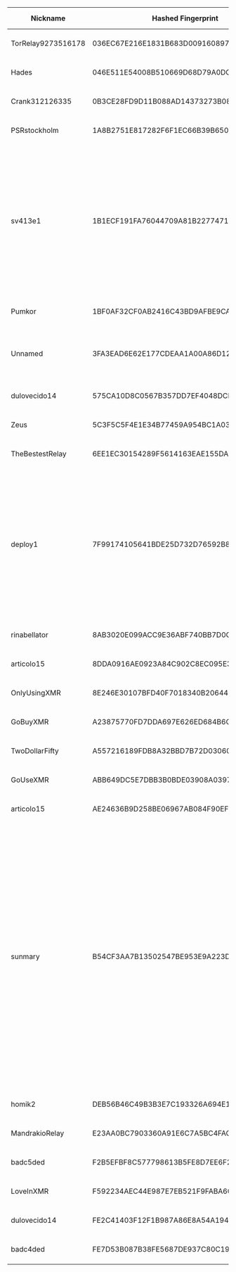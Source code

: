 | Nickname |  Hashed Fingerprint	| Or Addresses | Contact | Running | Flags | Last Seen | First Seen | Last Restarted | Advertised Bandwidth | Platform | Version | Version Status | Recommended Version | Verified hostnames | Exit policy |
|---|---|---|---|---|---|---|---|---|---|---|---|---|---|---|---|
|TorRelay9273516178 | 036EC67E216E1831B683D009160897F085B01C07 | ["180.181.204.254:443"] | tor.relay9273516178@protonmail.com | false | Running, V2Dir, Valid | 2025-09-16 07:00:00 | 2025-09-16 05:00:00 | 2025-09-16 06:05:42 | 0 | Tor 0.4.8.17 on Linux | 0.4.8.17 | recommended | true | N/A | ["reject *:*"]|
|Hades | 046E511E54008B510669D68D79A0DC9A625951BB | ["149.202.75.107:8443","[2001:41d0:d:346b::]:8443"] | 0xF4A78C4B Paxia <paxia-tor(at)pm(dot)me> | true | Running, V2Dir, Valid | 2025-09-16 19:00:00 | 2025-09-16 17:00:00 | 2025-09-16 15:55:28 | 0 | Tor 0.4.8.17 on Linux | 0.4.8.17 | recommended | true | ["tor-relays.paxia.org"] | ["reject *:*"]|
|Crank312126335 | 0B3CE28FD9D11B088AD14373273B08AB857DC3B0 | ["91.249.201.221:9001"] | admin@example.com | true | Running, V2Dir, Valid | 2025-09-16 19:00:00 | 2025-09-16 10:00:00 | 2025-09-16 09:56:06 | 0 | Tor 0.4.8.17 on Linux | 0.4.8.17 | recommended | true | ["leasedline-static-091-249-201-221.ewe-ip-backbone.de"] | ["reject *:*"]|
|PSRstockholm | 1A8B2751E817282F6F1EC66B39B65005C5F01FA5 | ["45.154.199.188:9001","[2a09:b280:fe01:e2::a]:9001"] | Callum <me[at]psr.tf> | false | Running, Valid | 2025-09-16 18:00:00 | 2025-09-16 18:00:00 | 2025-09-16 17:45:28 | 0 | Tor 0.4.8.10 on Linux | 0.4.8.10 | recommended | true | ["45.154.199.188.hosted-by.skhron.com.ua"] | ["reject *:*"]|
|sv413e1 | 1B1ECF191FA76044709A81B22774718A59E16AC8 | ["65.87.7.198:443","[2a0f:85c1:356:5a46::1]:443"] | justintimberlake5766@outlook.com | true | Exit, Running, V2Dir, Valid | 2025-09-16 19:00:00 | 2025-09-16 03:00:00 | 2025-09-16 02:16:07 | 0 | Tor 0.4.8.16 on Linux | 0.4.8.16 | recommended | true | N/A | ["reject 0.0.0.0/8:*","reject 169.254.0.0/16:*","reject 127.0.0.0/8:*","reject 192.168.0.0/16:*","reject 10.0.0.0/8:*","reject 172.16.0.0/12:*","reject 65.87.7.198:*","reject *:25","reject *:119","reject *:135-139","reject *:445","reject *:563","reject *:1214","reject *:4661-4666","reject *:6346-6429","reject *:6699","reject *:6881-6999","accept *:*"]|
|Pumkor | 1BF0AF32CF0AB2416C43BD9AFBE9CAB17946EAB1 | ["172.238.167.193:443","[2600:3c06::2000:d6ff:fe4c:bb90]:443"] | tor @ AT @ pumkiin pa t ch <DOT) Com | true | Running, Valid | 2025-09-16 19:00:00 | 2025-09-16 05:00:00 | 2025-09-16 04:20:38 | 0 | Tor 0.4.8.17 on Linux | 0.4.8.17 | recommended | true | ["172-238-167-193.ip.linodeusercontent.com"] | ["reject *:*"]|
|Unnamed | 3FA3EAD6E62E177CDEAA1A00A86D12F404D08B03 | ["218.252.16.82:9001"] | N/A | false | Running, V2Dir, Valid | 2025-09-16 14:00:00 | 2025-09-16 02:00:00 | 2025-09-16 01:00:36 | 0 | Tor 0.4.8.17 on Windows 8 [or later] | 0.4.8.17 | recommended | true | ["cm218-252-16-82.hkcable.com.hk"] | ["reject *:*"]|
|dulovecido14 | 575CA10D8C0567B357DD7EF4048DCB719E1C0E75 | ["185.104.63.99:53614"] | dulovecido14[at]gmx.com | true | Running, V2Dir, Valid | 2025-09-16 19:00:00 | 2025-09-16 08:00:00 | 2025-09-16 07:16:05 | 0 | Tor 0.4.8.17 on Linux | 0.4.8.17 | recommended | true | N/A | ["reject *:*"]|
|Zeus | 5C3F5C5F4E1E34B77459A954BC1A03E3601FD2B1 | ["149.202.75.107:443","[2001:41d0:d:346b::]:443"] | 0xF4A78C4B Paxia <paxia-tor(at)pm(dot)me> | true | Running, V2Dir, Valid | 2025-09-16 19:00:00 | 2025-09-16 17:00:00 | 2025-09-16 15:55:28 | 0 | Tor 0.4.8.17 on Linux | 0.4.8.17 | recommended | true | ["tor-relays.paxia.org"] | ["reject *:*"]|
|TheBestestRelay | 6EE1EC30154289F5614163EAE155DAA41DFA5AE5 | ["180.181.204.254:443","[2403:5803:e6b7::201]:9001"] | bitandbobsofskaza@protonmail.com | true | Running, V2Dir, Valid | 2025-09-16 19:00:00 | 2025-09-16 11:00:00 | 2025-09-16 11:09:54 | 0 | Tor 0.4.8.17 on Linux | 0.4.8.17 | recommended | true | N/A | ["reject *:*"]|
|deploy1 | 7F99174105641BDE25D732D76592B8A0E1C8A9E8 | ["173.224.219.44:443"] | Joe Bacon <joe AT phynd dot net> | true | Exit, Fast, Running, V2Dir, Valid | 2025-09-16 19:00:00 | 2025-09-16 07:00:00 | 2025-09-16 06:30:01 | 276480 | Tor 0.4.8.17 on Linux | 0.4.8.17 | recommended | true | N/A | ["reject 0.0.0.0/8:*","reject 169.254.0.0/16:*","reject 127.0.0.0/8:*","reject 192.168.0.0/16:*","reject 10.0.0.0/8:*","reject 172.16.0.0/12:*","reject 173.224.219.44:*","reject *:25","reject *:119","reject *:135-139","reject *:445","reject *:563","reject *:1214","reject *:4661-4666","reject *:6346-6429","reject *:6699","reject *:6881-6999","accept *:*"]|
|rinabellator | 8AB3020E099ACC9E36ABF740BB7D0CF84812EE6E | ["108.213.163.112:2222"] | tor@rinabel.la | true | Running, V2Dir, Valid | 2025-09-16 19:00:00 | 2025-09-16 17:00:00 | 2025-09-16 14:39:16 | 0 | Tor 0.4.8.17 on Linux | 0.4.8.17 | recommended | true | ["108-213-163-112.lightspeed.stlsmo.sbcglobal.net"] | ["reject *:*"]|
|articolo15 | 8DDA0916AE0923A84C902C8EC095E3F60AA64FFF | ["51.89.98.68:9001"] | articolo15@pm.me | false | Running, V2Dir, Valid | 2025-09-16 12:00:00 | 2025-09-16 12:00:00 | 2025-09-16 11:25:18 | 0 | Tor 0.4.8.17 on Linux | 0.4.8.17 | recommended | true | ["ns3162524.ip-51-89-98.eu"] | ["reject *:*"]|
|OnlyUsingXMR | 8E246E30107BFD40F7018340B206444D47E007A6 | ["45.8.158.156:4400"] | N/A | true | Running, Valid | 2025-09-16 19:00:00 | 2025-09-16 19:00:00 | 2025-09-16 18:36:52 | 0 | Tor 0.4.8.15 on Linux | 0.4.8.15 | recommended | true | N/A | ["reject *:*"]|
|GoBuyXMR | A23875770FD7DDA697E626ED684B6C8D60EE63E6 | ["212.192.214.137:8238"] | N/A | true | Running, Valid | 2025-09-16 19:00:00 | 2025-09-16 18:00:00 | 2025-09-16 17:45:21 | 0 | Tor 0.4.8.17 on Linux | 0.4.8.17 | recommended | true | N/A | ["reject *:*"]|
|TwoDollarFifty | A557216189FDB8A32BBD7B72D030605335DB0EB3 | ["207.244.199.199:9001"] | PleaseDontContactMe | true | Running, V2Dir, Valid | 2025-09-16 19:00:00 | 2025-09-16 14:00:00 | 2025-09-16 13:14:43 | 0 | Tor 0.4.8.10 on Linux | 0.4.8.10 | recommended | true | N/A | ["reject *:*"]|
|GoUseXMR | ABB649DC5E7DBB3B0BDE03908A03975103CE706C | ["166.88.239.11:2955"] | N/A | true | Running, Valid | 2025-09-16 19:00:00 | 2025-09-16 18:00:00 | 2025-09-16 17:47:50 | 0 | Tor 0.4.8.17 on Linux | 0.4.8.17 | recommended | true | N/A | ["reject *:*"]|
|articolo15 | AE24636B9D258BE06967AB084F90EFBF2AFA08D9 | ["51.89.98.68:9001"] | articolo15@pm.me | true | Running, V2Dir, Valid | 2025-09-16 19:00:00 | 2025-09-16 13:00:00 | 2025-09-16 12:43:19 | 0 | Tor 0.4.8.17 on Linux | 0.4.8.17 | recommended | true | ["ns3162524.ip-51-89-98.eu"] | ["reject *:*"]|
|sunmary | B54CF3AA7B13502547BE953E9A223D7E0E5C8F9F | ["108.59.12.41:9001"] | Mary Sun <sunmary@keemail.me> | true | Exit, Running, V2Dir, Valid | 2025-09-16 19:00:00 | 2025-09-16 11:00:00 | 2025-09-16 09:50:01 | 0 | Tor 0.4.8.14 on Linux | 0.4.8.14 | recommended | true | N/A | ["reject 0.0.0.0/8:*","reject 169.254.0.0/16:*","reject 127.0.0.0/8:*","reject 192.168.0.0/16:*","reject 10.0.0.0/8:*","reject 172.16.0.0/12:*","reject 108.59.12.41:*","accept *:20-21","accept *:43","accept *:53","accept *:80","accept *:110","accept *:143","accept *:220","accept *:443","accept *:873","accept *:989-990","accept *:991","accept *:992","accept *:993","accept *:995","accept *:1194","accept *:1293","accept *:3690","accept *:4321","accept *:5222-5223","accept *:5228","accept *:9418","accept *:11371","accept *:64738","reject *:*"]|
|homik2 | DEB56B46C49B3B3E7C193326A694E1AE0B39F3AA | ["135.125.202.176:9002","[2001:41d0:701:1100::a7aa]:9002"] | speszonazapka@protonmail.com | true | Running, V2Dir, Valid | 2025-09-16 19:00:00 | 2025-09-16 19:00:00 | 2025-09-16 18:04:52 | 0 | Tor 0.4.8.17 on Linux | 0.4.8.17 | recommended | true | ["vps-97841049.vps.ovh.net"] | ["reject *:*"]|
|MandrakioRelay | E23AA0BC7903360A91E6C7A5BC4FACB2F4B87EED | ["103.245.231.118:443"] | cervo.rocker932@slmail.me | true | Running, V2Dir, Valid | 2025-09-16 19:00:00 | 2025-09-16 12:00:00 | 2025-09-16 11:06:51 | 0 | Tor 0.4.8.17 on Linux | 0.4.8.17 | recommended | true | N/A | ["reject *:*"]|
|badc5ded | F2B5EFBF8C577798613B5FE8D7EE6F26DFC8A4A4 | ["116.255.1.163:9006"] | tor badc0ded com | true | Running, V2Dir, Valid | 2025-09-16 19:00:00 | 2025-09-16 12:00:00 | 2025-09-16 11:13:39 | 0 | Tor 0.4.8.17 on Linux | 0.4.8.17 | recommended | true | ["badc0ded.com"] | ["reject *:*"]|
|LoveInXMR | F592234AEC44E987E7EB521F9FABA60876688D29 | ["194.87.196.210:28823"] | N/A | true | Running, Valid | 2025-09-16 19:00:00 | 2025-09-16 19:00:00 | 2025-09-16 18:26:09 | 0 | Tor 0.4.8.17 on Linux | 0.4.8.17 | recommended | true | N/A | ["reject *:*"]|
|dulovecido14 | FE2C41403F12F1B987A86E8A54A194F3E5374D2F | ["185.104.63.99:53615"] | dulovecido14[at]gmx.com | true | Running, V2Dir, Valid | 2025-09-16 19:00:00 | 2025-09-16 08:00:00 | 2025-09-16 07:20:46 | 0 | Tor 0.4.8.17 on Linux | 0.4.8.17 | recommended | true | N/A | ["reject *:*"]|
|badc4ded | FE7D53B087B38FE5687DE937C80C198271E79049 | ["116.255.1.163:9005"] | tor badc0ded com | true | Running, V2Dir, Valid | 2025-09-16 19:00:00 | 2025-09-16 12:00:00 | 2025-09-16 11:19:21 | 0 | Tor 0.4.8.17 on Linux | 0.4.8.17 | recommended | true | ["badc0ded.com"] | ["reject *:*"]|
